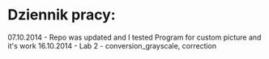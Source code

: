 Dziennik pracy:
===========================================
07.10.2014	-	Repo was updated and I tested Program for custom picture and it's work
16.10.2014 - Lab 2 - conversion_grayscale, correction